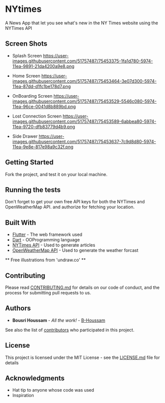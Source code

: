 # NYtimes
A News App that let you see what's new in the NY Times website using the NYTimes API

## Screen Shots
- Splash Screen
https://user-images.githubusercontent.com/51757487/75453375-1fa1d780-5974-11ea-9891-21da4200a9e8.png

- Home Screen
https://user-images.githubusercontent.com/51757487/75453464-3e07d300-5974-11ea-87dd-d1fc1be178d7.png

- OnBoarding Screen
https://user-images.githubusercontent.com/51757487/75453529-5546c080-5974-11ea-96ce-0041d8b889bd.png

- Lost Connection Screen
https://user-images.githubusercontent.com/51757487/75453589-6abbea80-5974-11ea-9720-dfb83779d4b9.png

- Side Drawer
https://user-images.githubusercontent.com/51757487/75453637-7c9d8d80-5974-11ea-9e8e-817e98a9c32f.png

## Getting Started

Fork the project, and test it on your local machine.

## Running the tests

Don't forget to get your own free API keys for both the NYTimes and OpenWeatherMap API.
and authorize for fetching your location.


## Built With

* [Flutter](https://flutter.dev/) - The web framework used
* [Dart](https://dart.dev/) - OOProgramming language
* [NYTimes API](https://developer.nytimes.com/) - Used to generate articles
* [OpenWeatherMap API](https://developer.accuweather.com/) - Used to generate the weather forcast

** Free illustrations from 'undraw.co' **

## Contributing

Please read [CONTRIBUTING.md](https://gist.github.com/PurpleBooth/b24679402957c63ec426) for details on our code of conduct, and the process for submitting pull requests to us.

## Authors

* **Bousri Houssam** - *All the work!* - [B-Houssam](https://github.com/B-Houssam)

See also the list of [contributors](https://github.com/your/project/contributors) who participated in this project.

## License

This project is licensed under the MIT License - see the [LICENSE.md](LICENSE.md) file for details

## Acknowledgments

* Hat tip to anyone whose code was used
* Inspiration
